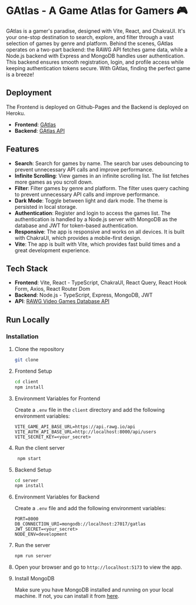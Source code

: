# GAtlas - A Game Atlas for Gamers 🎮

GAtlas is a gamer's paradise, designed with Vite, React, and ChakraUI. It's your one-stop destination to search, explore, and filter through a vast selection of games by genre and platform. Behind the scenes, GAtlas operates on a two-part backend: the RAWG API fetches game data, while a Node.js backend with Express and MongoDB handles user authentication. This backend ensures smooth registration, login, and profile access while keeping authentication tokens secure. With GAtlas, finding the perfect game is a breeze!

## Deployment

The Frontend is deployed on Github-Pages and the Backend is deployed on Heroku.

- **Frontend**: [GAtlas](https://gatlas.mohammedelgammal.tech)
- **Backend**: [GAtlas API](https://gatlas-api.mohammedelgammal.tech/api/users)

## Features

- **Search**: Search for games by name. The search bar uses debouncing to prevent unnecessary API calls and improve performance.
- **Infinite Scrolling**: View games in an infinite scrolling list. The list fetches more games as you scroll down.
- **Filter**: Filter games by genre and platform. The filter uses query caching to prevent unnecessary API calls and improve performance.
- **Dark Mode**: Toggle between light and dark mode. The theme is persisted in local storage.
- **Authentication**: Register and login to access the games list. The authentication is handled by a Node.js server with MongoDB as the database and JWT for token-based authentication.
- **Responsive**: The app is responsive and works on all devices. It is built with ChakraUI, which provides a mobile-first design.
- **Vite**: The app is built with Vite, which provides fast build times and a great development experience.

## Tech Stack

- **Frontend**: Vite, React - TypeScript, ChakraUI, React Query, React Hook Form, Axios, React Router Dom
- **Backend**: Node.js - TypeScript, Express, MongoDB, JWT
- **API**: [RAWG Video Games Database API](https://rawg.io/apidocs)

## Run Locally

### Installation

1. Clone the repository

   ```bash
   git clone
   ```

2. Frontend Setup

   ```bash
   cd client
   npm install
   ```

3. Environment Variables for Frontend

   Create a `.env` file in the `client` directory and add the following environment variables:

   ```env
   VITE_GAME_API_BASE_URL=https://api.rawg.io/api
   VITE_AUTH_API_BASE_URL=http://localhost:8000/api/users
   VITE_SECRET_KEY=<your_secret>
   ```

4. Run the client server

   ```bash
    npm start
   ```

5. Backend Setup

   ```bash
   cd server
   npm install
   ```

6. Environment Variables for Backend

   Create a `.env` file and add the following environment variables:

   ```env
   PORT=8000
   DB_CONNECTION_URI=mongodb://localhost:27017/gatlas
   JWT_SECRET=<your_secret>
   NODE_ENV=development
   ```

7. Run the server

   ```bash
   npm run server
   ```

8. Open your browser and go to `http://localhost:5173` to view the app.

9. Install MongoDB

   Make sure you have MongoDB installed and running on your local machine. If not, you can install it from [here](https://www.mongodb.com/try/download/community).

